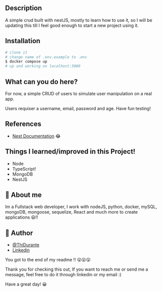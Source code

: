 ## Description

A simple crud built with nestJS, mostly to learn how to use it, so I will be updating this till I feel good enough to start a new project using it.

## Installation

```bash
# clone it
# change name of .env.example to .env
$ docker compose up
# up and working on localhost:3000
```

## What can you do here?

For now, a simple CRUD of users to simulate user manipulation on a real app.

Users requiser a username, email, password and age.
Have fun testing!

## References

- [Nest Documentation](https://docs.nestjs.com/) 😂

## Things I learned/improved in this Project!

- Node
- TypeScript!
- MongoDB
- NestJS

## 🚀 About me

Im a Fullstack web developer, I work with nodeJS, python, docker, mySQL, mongoDB, mongoose, sequelize, React and much more to create applications 😃!!

## 🚀 Author

- [@ThiDurante](https://www.github.com/ThiDurante)
- [Linkedin](https://www.linkedin.com/in/thidurante/)

You got to the end of my readme !! 😮😮😮

Thank you for checking this out, If you want to reach me or send me a message, feel free to do it through linkedin or my email :)

Have a great day! 😀
